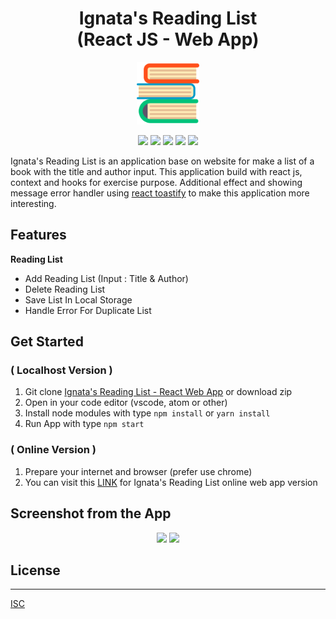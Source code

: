 <h1 align="center">Ignata's Reading List<br>(React JS - Web App)</h1>

<p align="center">
  <img src="public/favicon.ico" width="100"/>
</p>

<p align="center">
<img src="https://img.shields.io/badge/react-16.10.2-blue">
<img src="https://img.shields.io/badge/react_dom-16.12.0-yellow">
<img src="https://img.shields.io/badge/react%20scripts-3.2.0-brightgreen">
<img src="https://img.shields.io/badge/react%20toastify-5.4.1-orange">
<img src="https://img.shields.io/badge/uuid-3.3.3-yellow">

Ignata's Reading List is an application base on website for make a list of a book with the title and author input. This application build with react js, context and hooks for exercise purpose. Additional effect and showing message error handler using [react toastify](https://github.com/fkhadra/react-toastify) to make this application more interesting.

## Features
<b> Reading List </b>
 - Add Reading List (Input : Title & Author)
 - Delete Reading List
 - Save List In Local Storage
 - Handle Error For Duplicate List

## Get Started
### ( Localhost Version )
1. Git clone [Ignata's Reading List - React Web App](https://github.com/aldoignatachandra/ReadingList-React_JS) or download zip
2. Open in your code editor (vscode, atom or other)
3. Install node modules with type `npm install` or `yarn install`
4. Run App with type `npm start`

### ( Online Version )
1. Prepare your internet and browser (prefer use chrome) 
2. You can visit this [LINK](https://ignata-readinglist.netlify.com/) for Ignata's Reading List online web app version

## Screenshot from the App
<p align='center'>
  <span>
      <image width="600" src="src/assets/Screenshot_1.png" />
      <image width="600" src="src/assets/Screenshot_2.png" />
  </span>
</p>

## License
----
[ISC](https://en.wikipedia.org/wiki/ISC_license "ISC")